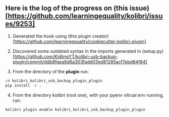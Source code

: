 ## Here is the log of the progress on (this issue)[https://github.com/learningequality/kolibri/issues/9253]

1. Generated the hook using (this plugin creator)[https://github.com/learningequality/cookiecutter-kolibri-plugin]

2. Discovered some outdated syntax in the imports generated in (setup.py)[https://github.com/KidlingYT/kolibri-usb-backup-plugin/commit/ddb8faea6d6a303fadd03ed81285acf7ebd84f84]

3. From the directory of the **plugin** run:

```sh
cd kolibri_kolibri_usb_backup_plugin_plugin
pip install -e .
```

4. From the directory kolibri (root one), with your pyenv vitrual env running, run:

```sh
kolibri plugin enable kolibri_kolibri_usb_backup_plugin_plugin
```